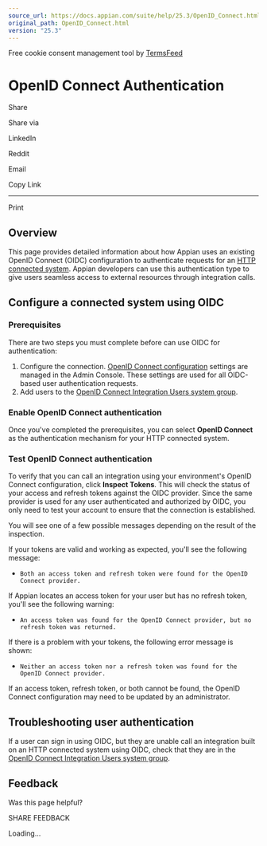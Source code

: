 ```yaml
---
source_url: https://docs.appian.com/suite/help/25.3/OpenID_Connect.html
original_path: OpenID_Connect.html
version: "25.3"
---
```


Free cookie consent management tool by [TermsFeed](https://www.termsfeed.com/)

# OpenID Connect Authentication

Share

Share via

LinkedIn

Reddit

Email

Copy Link

* * *

Print

## Overview

This page provides detailed information about how Appian uses an existing OpenID Connect (OIDC) configuration to authenticate requests for an [HTTP connected system](http-connected-system.html). Appian developers can use this authentication type to give users seamless access to external resources through integration calls.

## Configure a connected system using OIDC

### Prerequisites

There are two steps you must complete before can use OIDC for authentication:

1.  Configure the connection. [OpenID Connect configuration](OpenID_Connect_User_Authentication.html) settings are managed in the Admin Console. These settings are used for all OIDC-based user authentication requests.
2.  Add users to the [OpenID Connect Integration Users system group](System_Groups.html#openid-connect-integration-users).

### Enable OpenID Connect authentication

Once you've completed the prerequisites, you can select **OpenID Connect** as the authentication mechanism for your HTTP connected system.

### Test OpenID Connect authentication

To verify that you can call an integration using your environment's OpenID Connect configuration, click **Inspect Tokens**. This will check the status of your access and refresh tokens against the OIDC provider. Since the same provider is used for any user authenticated and authorized by OIDC, you only need to test your account to ensure that the connection is established.

You will see one of a few possible messages depending on the result of the inspection.

If your tokens are valid and working as expected, you'll see the following message:

-   `Both an access token and refresh token were found for the OpenID Connect provider.`

If Appian locates an access token for your user but has no refresh token, you'll see the following warning:

-   `An access token was found for the OpenID Connect provider, but no refresh token was returned.`

If there is a problem with your tokens, the following error message is shown:

-   `Neither an access token nor a refresh token was found for the OpenID Connect provider.`

If an access token, refresh token, or both cannot be found, the OpenID Connect configuration may need to be updated by an administrator.

## Troubleshooting user authentication

If a user can sign in using OIDC, but they are unable call an integration built on an HTTP connected system using OIDC, check that they are in the [OpenID Connect Integration Users system group](System_Groups.html#openid-connect-integration-users).

## Feedback

Was this page helpful?

SHARE FEEDBACK

Loading...